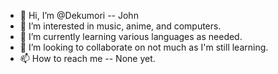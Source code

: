 - 👋 Hi, I’m @Dekumori -- John
- 👀 I’m interested in music, anime, and computers.
- 🌱 I’m currently learning various languages as needed.
- 💞️ I’m looking to collaborate on not much as I'm still learning.
- 📫 How to reach me -- None yet.

<!---
Dekumori/Dekumori is a ✨ special ✨ repository because its `README.md` (this file) appears on your GitHub profile.
You can click the Preview link to take a look at your changes.
--->
